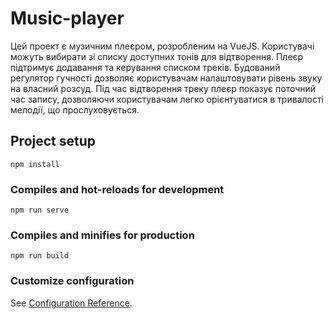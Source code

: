 # Music-player

Цей проект є музичним плеєром, розробленим на VueJS.
Користувачі можуть вибирати зі списку доступних тонів для відтворення. Плеєр підтримує додавання та керування списком треків. Будований регулятор гучності дозволяє користувачам налаштовувати рівень звуку на власний розсуд.
Під час відтворення треку плеєр показує поточний час запису, дозволяючи користувачам легко орієнтуватися в тривалості мелодії, що прослуховується.

## Project setup
```
npm install
```

### Compiles and hot-reloads for development
```
npm run serve
```

### Compiles and minifies for production
```
npm run build
```

### Customize configuration
See [Configuration Reference](https://cli.vuejs.org/config/).
